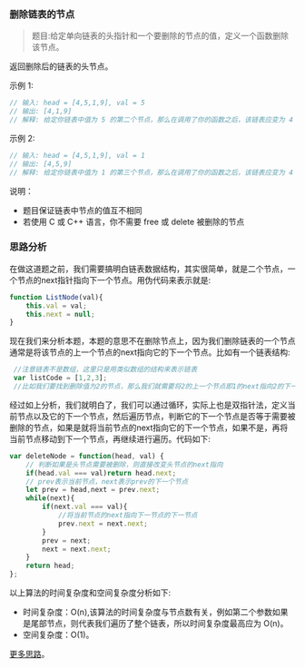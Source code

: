 ### 删除链表的节点
> 题目:给定单向链表的头指针和一个要删除的节点的值，定义一个函数删除该节点。

返回删除后的链表的头节点。

示例 1:

```js
// 输入: head = [4,5,1,9], val = 5
// 输出: [4,1,9]
// 解释: 给定你链表中值为 5 的第二个节点，那么在调用了你的函数之后，该链表应变为 4 -> 1 -> 9.
```

示例 2:

```js
// 输入: head = [4,5,1,9], val = 1
// 输出: [4,5,9]
// 解释: 给定你链表中值为 1 的第三个节点，那么在调用了你的函数之后，该链表应变为 4 -> 5 -> 9.
```
 
说明：

* 题目保证链表中节点的值互不相同
* 若使用 C 或 C++ 语言，你不需要 free 或 delete 被删除的节点

### 思路分析

在做这道题之前，我们需要搞明白链表数据结构，其实很简单，就是二个节点，一个节点的next指针指向下一个节点。用伪代码来表示就是:

```js
function ListNode(val){
    this.val = val;
    this.next = null;
}
```

现在我们来分析本题，本题的意思不在删除节点上，因为我们删除链表的一个节点通常是将该节点的上一个节点的next指向它的下一个节点。比如有一个链表结构:

```js
 //注意链表不是数组，这里只是用类似数组的结构来表示链表
 var listCode = [1,2,3];
 //比如我们要找到删除值为2的节点，那么我们就需要将2的上一个节点即1的next指向2的下一个节点即3
```

经过如上分析，我们就明白了，我们可以通过循环，实际上也是双指针法，定义当前节点以及它的下一个节点，然后遍历节点，判断它的下一个节点是否等于需要被删除的节点，如果是就将当前节点的next指向它的下一个节点，如果不是，再将当前节点移动到下一个节点，再继续进行遍历。代码如下:

```js
var deleteNode = function(head, val) {
    // 判断如果是头节点需要被删除，则直接改变头节点的next指向
    if(head.val === val)return head.next;
    // prev表示当前节点，next表示prev的下一个节点
    let prev = head,next = prev.next;
    while(next){
        if(next.val === val){
            //将当前节点的next指向下一节点的下一节点
            prev.next = next.next;
        }
        prev = next;
        next = next.next;
    }
    return head;
};
```


以上算法的时间复杂度和空间复杂度分析如下:

* 时间复杂度：O(n),该算法的时间复杂度与节点数有关，例如第二个参数如果是尾部节点，则代表我们遍历了整个链表，所以时间复杂度最高应为 O(n)。
* 空间复杂度：O(1)。

[更多思路](https://leetcode.cn/problems/shan-chu-lian-biao-de-jie-dian-lcof/solution/mian-shi-ti-18-shan-chu-lian-biao-de-jie-dian-sh-2/)。
